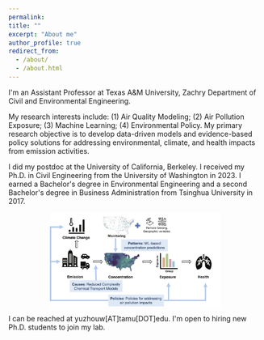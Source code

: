 ```yaml
---
permalink: 
title: ""
excerpt: "About me"
author_profile: true
redirect_from: 
  - /about/
  - /about.html
---
```


I'm an Assistant Professor at Texas A&M University, Zachry Department of Civil and Environmental Engineering. 

My research interests include: 
(1) Air Quality Modeling;
(2) Air Pollution Exposure;
(3) Machine Learning;
(4) Environmental Policy. 
My primary research objective is to develop data-driven models and evidence-based policy solutions for addressing environmental, climate, and health impacts from emission activities.

I did my postdoc at the University of California, Berkeley. I received my Ph.D. in Civil Engineering from the University of Washington in 2023. I earned a Bachelor's degree in Environmental Engineering and a second Bachelor's degree in Business Administration from Tsinghua University in 2017. 

<figure>
<p align="center">
  <img align="middle" src="/images/research_overview.png" width="400px" style="width:80%"/>
</p>
</figure>


I can be reached at yuzhouw[AT]tamu[DOT]edu. I'm open to hiring new Ph.D. students to join my lab.

